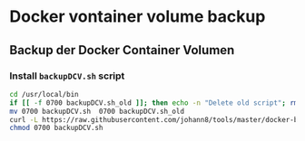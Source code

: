 # Docker vontainer volume backup

## Backup der Docker Container Volumen


### Install `backupDCV.sh` script

```bash
cd /usr/local/bin
if [[ -f 0700 backupDCV.sh_old ]]; then echo -n "Delete old script"; rm -rf 0700 backupDCV.sh_old; echo [ Done ]; fi
mv 0700 backupDCV.sh  0700 backupDCV.sh_old
curl -L https://raw.githubusercontent.com/johann8/tools/master/docker-backup/scripts/backup_docker_volume.sh -o /usr/local/bin/backupDCV.sh
chmod 0700 backupDCV.sh
```

